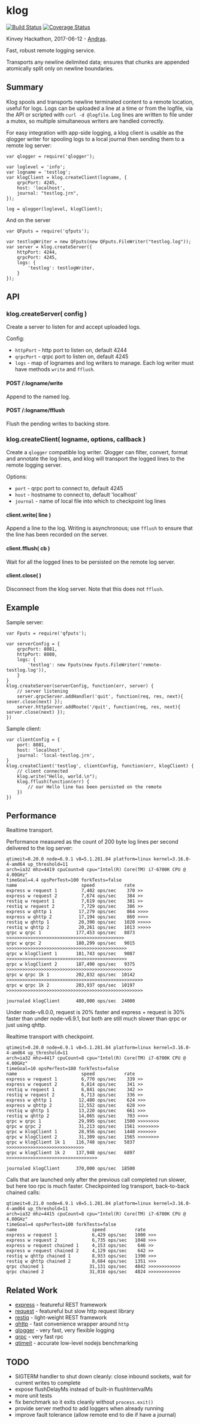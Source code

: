 klog
================
[![Build Status](https://api.travis-ci.org/andrasq/node-klog.svg?branch=master)](https://travis-ci.org/andrasq/node-klog?branch=master)
[![Coverage Status](https://codecov.io/github/andrasq/node-klog/coverage.svg?branch=master)](https://codecov.io/github/andrasq/node-klog?branch=master)

Kinvey Hackathon, 2017-06-12 - [Andras](https://npmjs.com/~andrasq).

Fast, robust remote logging service.

Transports any newline delimited data; ensures that chunks are appended atomically
split only on newline boundaries.


Summary
----------------

Klog spools and transports newline terminated content to a remote location, useful for
logs.  Logs can be uploaded a line at a time or from the logfile, via the API or scripted
with `curl -d @logfile`.  Log lines are written to file under a mutex, so multiple
simultaneous writers are handled correctly.

For easy integration with app-side logging, a klog client is usable as the qlogger
writer for spooling logs to a local journal then sending them to a remote log server:

    var qlogger = require('qlogger');

    var loglevel = 'info';
    var logname = 'testlog';
    var klogClient = klog.createClient(logname, {
        qrpcPort: 4245,
        host: 'localhost',
        journal: "testlog.jrn",
    });

    log = qlogger(loglevel, klogClient);

And on the server

    var QFputs = require('qfputs');

    var testlogWriter = new QFputs(new QFputs.FileWriter("testlog.log"));
    var server = klog.createServer({
        httpPort: 4244,
        qrpcPort: 4245,
        logs: {
            'testlog': testlogWriter,
        }
    });

API
----------------

### klog.createServer( config )

Create a server to listen for and accept uploaded logs.

Config:

- `httpPort` - http port to listen on, default 4244
- `qrpcPort` - qrpc port to listen on, default 4245
- `logs` - map of lognames and log writers to manage.  Each log writer
  must have methods `write` and `fflush`.

#### POST /:logname/write

Append to the named log.

#### POST /:logname/fflush

Flush the pending writes to backing store.

### klog.createClient( logname, options, callback )

Create a `qlogger` compatible log writer.  Qlogger can filter, convert,
format and annotate the log lines, and klog will transport the logged lines
to the remote logging server.

Options:

- `port` - qrpc port to connect to, default 4245
- `host` - hostname to connect to, default 'localhost'
- `journal` - name of local file into which to checkpoint log lines

#### client.write( line )

Append a line to the log.  Writing is asynchronous; use `fflush` to ensure that the
line has been recorded on the server.

#### client.fflush( cb )

Wait for all the logged lines to be persisted on the remote log server.

#### client.close( )

Disconnect from the klog server.  Note that this does not `fflush`.


Example
----------------

Sample server:

    var Fputs = require('qfputs');

    var serverConfig = {
        qrpcPort: 8081,
        httpPort: 8080,
        logs: {
            'testlog': new Fputs(new Fputs.FileWriter('remote-testlog.log')),
        }
    }
    klog.createServer(serverConfig, function(err, server) {
        // server listening
        server.qrpcServer.addHandler('quit', function(req, res, next){ sever.close(next) });
        server.httpServer.addRoute('/quit', function(req, res, next){ server.close(next) }); 
    })

Sample client:

    var clientConfig = {
        port: 8081,
        host: 'localhost',
        journal: 'local-testlog.jrn',
    }
    klog.createClient('testlog', clientConfig, function(err, klogClient) {
        // client connected
        klog.write("Hello, world.\n");
        klog.fflush(function(err) {
            // our Hello line has been persisted on the remote
        })
    })
    

Performance
----------------

Realtime transport.

Performance measured as the count of 200 byte log lines per second delivered to the
log server:

    qtimeit=0.20.0 node=6.9.1 v8=5.1.281.84 platform=linux kernel=3.16.0-4-amd64 up_threshold=11
    arch=ia32 mhz=4419 cpuCount=8 cpu="Intel(R) Core(TM) i7-6700K CPU @ 4.00GHz"
    timeGoal=4.4 opsPerTest=100 forkTests=false
    name                        speed           rate
    express w request 1         7,402 ops/sec    370 >>
    express w request 2         7,674 ops/sec    384 >>
    restiq w request 1          7,619 ops/sec    381 >>
    restiq w request 2          7,729 ops/sec    386 >>
    express w qhttp 1          17,279 ops/sec    864 >>>>
    express w qhttp 2          17,194 ops/sec    860 >>>>
    restiq w qhttp 1           20,390 ops/sec   1020 >>>>>
    restiq w qhttp 2           20,261 ops/sec   1013 >>>>>
    qrpc w qrpc 1             177,453 ops/sec   8873 >>>>>>>>>>>>>>>>>>>>>>>>>>>>>>>>>>>>>>>>>>>>
    qrpc w qrpc 2             180,299 ops/sec   9015 >>>>>>>>>>>>>>>>>>>>>>>>>>>>>>>>>>>>>>>>>>>>>
    qrpc w klogClient 1       181,743 ops/sec   9087 >>>>>>>>>>>>>>>>>>>>>>>>>>>>>>>>>>>>>>>>>>>>>
    qrpc w klogClient 2       187,490 ops/sec   9375 >>>>>>>>>>>>>>>>>>>>>>>>>>>>>>>>>>>>>>>>>>>>>>>
    qrpc w qrpc 1k 1          202,832 ops/sec  10142 >>>>>>>>>>>>>>>>>>>>>>>>>>>>>>>>>>>>>>>>>>>>>>>>>>>
    qrpc w qrpc 1k 2          203,937 ops/sec  10197 >>>>>>>>>>>>>>>>>>>>>>>>>>>>>>>>>>>>>>>>>>>>>>>>>>>

    journaled klogClient      480,000 ops/sec  24000

Under node-v8.0.0, request is 20% faster and express + request is 30% faster than
under node-v6.9.1, but both are still much slower than qrpc or just using qhttp.

Realtime transport with checkpoint.

    qtimeit=0.20.0 node=6.9.1 v8=5.1.281.84 platform=linux kernel=3.16.0-4-amd64 up_threshold=11
    arch=ia32 mhz=4417 cpuCount=8 cpu="Intel(R) Core(TM) i7-6700K CPU @ 4.00GHz"
    timeGoal=10 opsPerTest=100 forkTests=false
    name                        speed           rate
    express w request 1         6,770 ops/sec    339 >>
    express w request 2         6,814 ops/sec    341 >>
    restiq w request 1          6,841 ops/sec    342 >>
    restiq w request 2          6,713 ops/sec    336 >>
    express w qhttp 1          12,480 ops/sec    624 >>>
    express w qhttp 2          12,552 ops/sec    628 >>>
    restiq w qhttp 1           13,220 ops/sec    661 >>>
    restiq w qhttp 2           14,065 ops/sec    703 >>>>
    qrpc w qrpc 1              29,995 ops/sec   1500 >>>>>>>>
    qrpc w qrpc 2              31,213 ops/sec   1561 >>>>>>>>
    qrpc w klogClient 1        28,956 ops/sec   1448 >>>>>>>
    qrpc w klogClient 2        31,309 ops/sec   1565 >>>>>>>>
    qrpc w klogClient 1k 1    116,748 ops/sec   5837 >>>>>>>>>>>>>>>>>>>>>>>>>>>>>
    qrpc w klogClient 1k 2    137,948 ops/sec   6897 >>>>>>>>>>>>>>>>>>>>>>>>>>>>>>>>>>

    journaled klogClient      370,000 ops/sec  18500

Calls that are launched only after the previous call completed run slower,
but here too rpc is much faster.  Checkpointed log transport, back-to-back
chained calls:

    qtimeit=0.21.0 node=6.9.1 v8=5.1.281.84 platform=linux kernel=3.16.0-4-amd64 up_threshold=11
    arch=ia32 mhz=4415 cpuCount=8 cpu="Intel(R) Core(TM) i7-6700K CPU @ 4.00GHz"
    timeGoal=4 opsPerTest=100 forkTests=false
    name                            speed           rate
    express w request 1             6,429 ops/sec   1000 >>>
    express w request 2             6,735 ops/sec   1048 >>>
    express w request chained 1     4,153 ops/sec    646 >>
    express w request chained 2     4,129 ops/sec    642 >>
    restiq w qhttp chained 1        8,933 ops/sec   1390 >>>
    restiq w qhttp chained 2        8,684 ops/sec   1351 >>>
    qrpc chained 1                 31,131 ops/sec   4842 >>>>>>>>>>>>
    qrpc chained 2                 31,016 ops/sec   4824 >>>>>>>>>>>>


Related Work
----------------

- [express](https://npmjs.com/package/express) - featureful REST framework
- [request](https://npmjs.com/package/request) - featureful but slow http request library
- [restiq](https://npmjs.com/package/restiq) - light-weight REST framework
- [qhttp](https://npmjs.com/package/qhttp) - fast convenience wrapper around `http`
- [qlogger](https://npmjs.com/package/qlogger) - very fast, very flexible logging
- [qrpc](https://npmjs.com/package/qrpc) - very fast rpc
- [qtimeit](https://npmjs.com/package/qtimeit) - accurate low-level nodejs benchmarking


TODO
----------------

- SIGTERM handler to shut down cleanly: close inbound sockets, wait for current writes to complete
- expose flushDelayMs instead of built-in flushIntervalMs
- more unit tests
- fix benchmark so it exits cleanly without `process.exit()`
- provide server method to add loggers when already running
- improve fault tolerance (allow remote end to die if have a journal)
